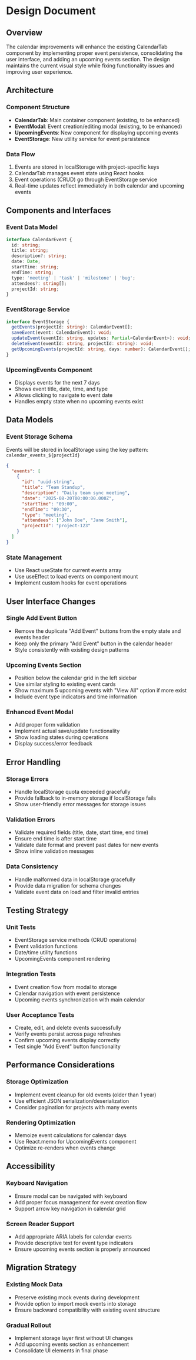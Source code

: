 # Design Document

## Overview

The calendar improvements will enhance the existing CalendarTab component by implementing proper event persistence, consolidating the user interface, and adding an upcoming events section. The design maintains the current visual style while fixing functionality issues and improving user experience.

## Architecture

### Component Structure
- **CalendarTab**: Main container component (existing, to be enhanced)
- **EventModal**: Event creation/editing modal (existing, to be enhanced)
- **UpcomingEvents**: New component for displaying upcoming events
- **EventStorage**: New utility service for event persistence

### Data Flow
1. Events are stored in localStorage with project-specific keys
2. CalendarTab manages event state using React hooks
3. Event operations (CRUD) go through EventStorage service
4. Real-time updates reflect immediately in both calendar and upcoming events

## Components and Interfaces

### Event Data Model
```typescript
interface CalendarEvent {
  id: string;
  title: string;
  description?: string;
  date: Date;
  startTime: string;
  endTime: string;
  type: 'meeting' | 'task' | 'milestone' | 'bug';
  attendees?: string[];
  projectId: string;
}
```

### EventStorage Service
```typescript
interface EventStorage {
  getEvents(projectId: string): CalendarEvent[];
  saveEvent(event: CalendarEvent): void;
  updateEvent(eventId: string, updates: Partial<CalendarEvent>): void;
  deleteEvent(eventId: string, projectId: string): void;
  getUpcomingEvents(projectId: string, days: number): CalendarEvent[];
}
```

### UpcomingEvents Component
- Displays events for the next 7 days
- Shows event title, date, time, and type
- Allows clicking to navigate to event date
- Handles empty state when no upcoming events exist

## Data Models

### Event Storage Schema
Events will be stored in localStorage using the key pattern: `calendar_events_${projectId}`

```json
{
  "events": [
    {
      "id": "uuid-string",
      "title": "Team Standup",
      "description": "Daily team sync meeting",
      "date": "2025-08-20T00:00:00.000Z",
      "startTime": "09:00",
      "endTime": "09:30",
      "type": "meeting",
      "attendees": ["John Doe", "Jane Smith"],
      "projectId": "project-123"
    }
  ]
}
```

### State Management
- Use React useState for current events array
- Use useEffect to load events on component mount
- Implement custom hooks for event operations

## User Interface Changes

### Single Add Event Button
- Remove the duplicate "Add Event" buttons from the empty state and events header
- Keep only the primary "Add Event" button in the calendar header
- Style consistently with existing design patterns

### Upcoming Events Section
- Position below the calendar grid in the left sidebar
- Use similar styling to existing event cards
- Show maximum 5 upcoming events with "View All" option if more exist
- Include event type indicators and time information

### Enhanced Event Modal
- Add proper form validation
- Implement actual save/update functionality
- Show loading states during operations
- Display success/error feedback

## Error Handling

### Storage Errors
- Handle localStorage quota exceeded gracefully
- Provide fallback to in-memory storage if localStorage fails
- Show user-friendly error messages for storage issues

### Validation Errors
- Validate required fields (title, date, start time, end time)
- Ensure end time is after start time
- Validate date format and prevent past dates for new events
- Show inline validation messages

### Data Consistency
- Handle malformed data in localStorage gracefully
- Provide data migration for schema changes
- Validate event data on load and filter invalid entries

## Testing Strategy

### Unit Tests
- EventStorage service methods (CRUD operations)
- Event validation functions
- Date/time utility functions
- UpcomingEvents component rendering

### Integration Tests
- Event creation flow from modal to storage
- Calendar navigation with event persistence
- Upcoming events synchronization with main calendar

### User Acceptance Tests
- Create, edit, and delete events successfully
- Verify events persist across page refreshes
- Confirm upcoming events display correctly
- Test single "Add Event" button functionality

## Performance Considerations

### Storage Optimization
- Implement event cleanup for old events (older than 1 year)
- Use efficient JSON serialization/deserialization
- Consider pagination for projects with many events

### Rendering Optimization
- Memoize event calculations for calendar days
- Use React.memo for UpcomingEvents component
- Optimize re-renders when events change

## Accessibility

### Keyboard Navigation
- Ensure modal can be navigated with keyboard
- Add proper focus management for event creation flow
- Support arrow key navigation in calendar grid

### Screen Reader Support
- Add appropriate ARIA labels for calendar events
- Provide descriptive text for event type indicators
- Ensure upcoming events section is properly announced

## Migration Strategy

### Existing Mock Data
- Preserve existing mock events during development
- Provide option to import mock events into storage
- Ensure backward compatibility with existing event structure

### Gradual Rollout
- Implement storage layer first without UI changes
- Add upcoming events section as enhancement
- Consolidate UI elements in final phase